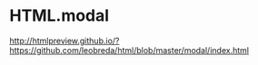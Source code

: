 # HTML.modal

http://htmlpreview.github.io/?https://github.com/leobreda/html/blob/master/modal/index.html
